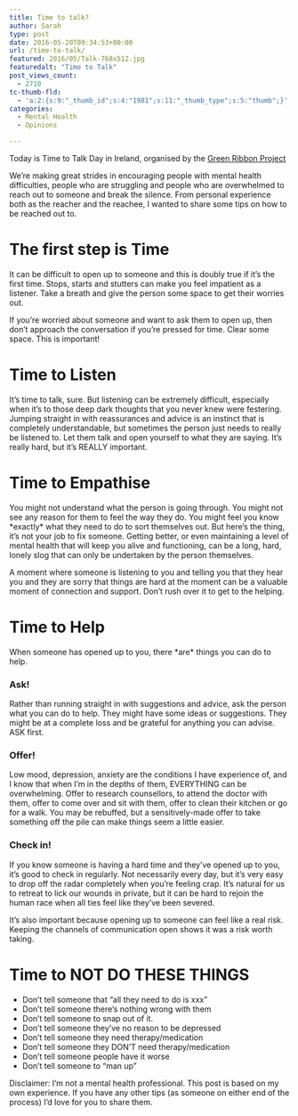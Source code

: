 ```yaml
---
title: Time to talk?
author: Sarah
type: post
date: 2016-05-20T09:34:53+00:00
url: /time-to-talk/
featured: 2016/05/Talk-768x512.jpg
featuredalt: "Time to Talk"
post_views_count:
  - 2710
tc-thumb-fld:
  - 'a:2:{s:9:"_thumb_id";s:4:"1981";s:11:"_thumb_type";s:5:"thumb";}'
categories:
  - Mental Health
  - Opinions

---
```

Today is Time to Talk Day in Ireland, organised by the [Green Ribbon Project](http://www.greenribbon.ie/news-and-events/national-time-to-talk-day-2016/)
  
We’re making great strides in encouraging people with mental health difficulties, people who are struggling and people who are overwhelmed to reach out to someone and break the silence. From personal experience both as the reacher and the reachee, I wanted to share some tips on how to be reached out to.

# The first step is Time

It can be difficult to open up to someone and this is doubly true if it’s the first time. Stops, starts and stutters can make you feel impatient as a listener. Take a breath and give the person some space to get their worries out.
  
If you’re worried about someone and want to ask them to open up, then don’t approach the conversation if you’re pressed for time. Clear some space. This is important!

# Time to Listen

It’s time to talk, sure. But listening can be extremely difficult, especially when it’s to those deep dark thoughts that you never knew were festering. Jumping straight in with reassurances and advice is an instinct that is completely understandable, but sometimes the person just needs to really be listened to. Let them talk and open yourself to what they are saying. It’s really hard, but it’s REALLY important.

# Time to Empathise

You might not understand what the person is going through. You might not see any reason for them to feel the way they do. You might feel you know \*exactly\* what they need to do to sort themselves out. But here’s the thing, it’s not your job to fix someone. Getting better, or even maintaining a level of mental health that will keep you alive and functioning, can be a long, hard, lonely slog that can only be undertaken by the person themselves.
  
A moment where someone is listening to you and telling you that they hear you and they are sorry that things are hard at the moment can be a valuable moment of connection and support. Don’t rush over it to get to the helping.

# Time to Help

When someone has opened up to you, there \*are\* things you can do to help.

### Ask!
Rather than running straight in with suggestions and advice, ask the person what you can do to help. They might have some ideas or suggestions. They might be at a complete loss and be grateful for anything you can advise. ASK first.

### Offer!
Low mood, depression, anxiety are the conditions I have experience of, and I know that when I’m in the depths of them, EVERYTHING can be overwhelming. Offer to research counsellors, to attend the doctor with them, offer to come over and sit with them, offer to clean their kitchen or go for a walk. You may be rebuffed, but a sensitively-made offer to take something off the pile can make things seem a little easier.

### Check in!
If you know someone is having a hard time and they’ve opened up to you, it’s good to check in regularly. Not necessarily every day, but it’s very easy to drop off the radar completely when you’re feeling crap. It’s natural for us to retreat to lick our wounds in private, but it can be hard to rejoin the human race when all ties feel like they’ve been severed.

It’s also important because opening up to someone can feel like a real risk. Keeping the channels of communication open shows it was a risk worth taking.


# Time to NOT DO THESE THINGS

* Don’t tell someone that “all they need to do is xxx”
* Don’t tell someone there’s nothing wrong with them
* Don’t tell someone to snap out of it.
* Don’t tell someone they’ve no reason to be depressed
* Don’t tell someone they need therapy/medication
* Don’t tell someone they DON’T need therapy/medication
* Don’t tell someone people have it worse
* Don’t tell someone to “man up”

Disclaimer: I&#8217;m not a mental health professional. This post is based on my own experience. If you have any other tips (as someone on either end of the process) I&#8217;d love for you to share them.